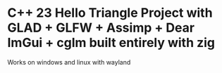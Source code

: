 # C++ 23 Hello Triangle Project with GLAD + GLFW + Assimp + Dear ImGui + cglm built entirely with zig

Works on windows and linux with wayland